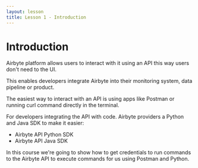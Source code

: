 ```yaml
---
layout: lesson
title: Lesson 1 - Introduction
---
```


# Introduction 

Airbyte platform allows users to interact with it using an API this way users don't need to the UI.

This enables developers integrate Airbyte into their monitoring system, data pipeline or product.

The easiest way to interact with an API is using apps like Postman or running curl command directly in the terminal.

For developers integrating the API with code. Airbyte providers a Python and Java SDK to make it easier:

* Airbyte API Python SDK
* Airbyte API Java SDK

In this course we're going to show how to get credentials to run commands to the Airbyte API to execute commands for us using Postman and Python.
